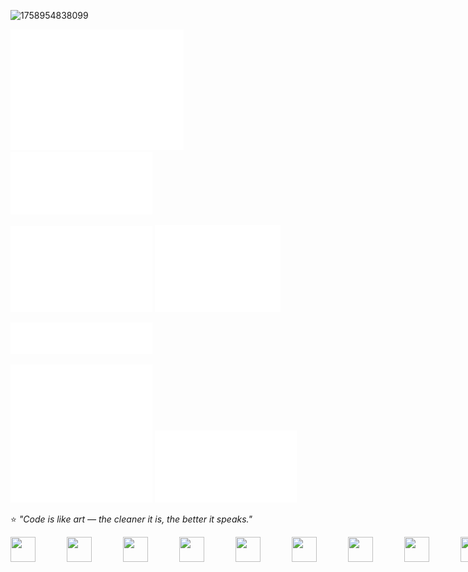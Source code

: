 ![1758954838099](https://github.com/user-attachments/assets/a7670bbd-0c91-4deb-ae14-95b3306fce71)

<!-- Row 1 (full width) -->
<p align="left">
  <img src="./metrics.base.svg" width="55%"/>
   <img src="./metrics.plugin.activity.svg" width="45%"/>
</p>

<!-- Row 2 (2 columns) -->
<p align="left">
  <img src="./metrics.repository.svg" width="45%"/>
  <img src="./metrics.row2.calendar.svg" width="40%"/>
</p>

<p align="left">
  <img src="./metrics.row2.languages.svg" width="45%"/>
</p>

<!-- Row 3 (2 columns) -->
<p align="left">
  <img src="./metrics.plugin.anilist.svg" width="45%"/>
  <img src="./metrics.plugin.anilist.characters.svg" width="45%"/>
</p>


⭐️ *"Code is like art — the cleaner it is, the better it speaks."*  
<div style="display: flex; gap: 50px; align-items: center;">
<img src="https://upload.wikimedia.org/wikipedia/commons/9/99/Unofficial_JavaScript_logo_2.svg" width="40" height="40" style="fill:#F7DF1E;" />
<img src="https://img.icons8.com/?size=100&id=21278&format=png&color=000000" width="40" height="40" style="fill:#F7DF1E;" />
<img src="https://img.icons8.com/?size=100&id=20909&format=png&color=000000" width="40" height="40" style="fill:#F7DF1E;" />
<img src="https://img.icons8.com/?size=100&id=123603&format=png&color=000000" width="40" height="40" style="fill:#F7DF1E;" />
<img src="https://img.icons8.com/?size=100&id=B403GJErHZpx&format=png&color=000000" width="40" height="40" style="fill:#F7DF1E;" />
<img src="https://img.icons8.com/?size=100&id=8MpEUZojDaky&format=png&color=000000" width="40" height="40" style="fill:#F7DF1E;" />
<img src="https://img.icons8.com/?size=100&id=UdSQaJwuiGuy&format=png&color=000000" width="40" height="40" style="fill:#F7DF1E;" />
<img src="https://static.wikia.nocookie.net/logopedia/images/a/a5/GSAP_2023.svg/revision/latest?cb=20231024190052" width="40" height="40" style="fill:#F7DF1E;" />
<img src="https://img.icons8.com/?size=100&id=13441&format=png&color=000000" width="40" height="40" style="fill:#F7DF1E;" />
</div>
